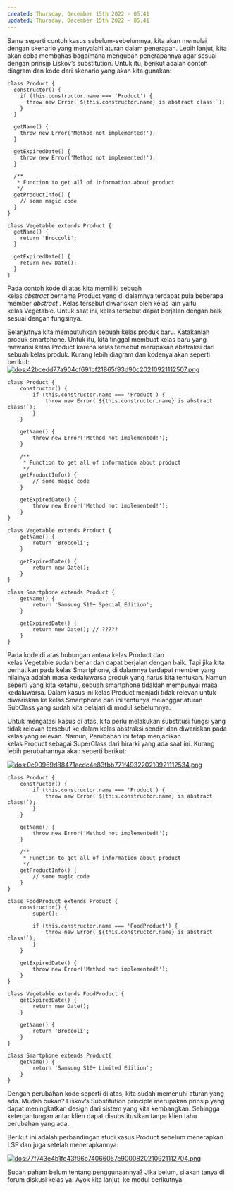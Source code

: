 ```yaml
---
created: Thursday, December 15th 2022 - 05.41
updated: Thursday, December 15th 2022 - 05.41
---
```

Sama seperti contoh kasus sebelum-sebelumnya, kita akan memulai dengan skenario yang menyalahi aturan dalam penerapan. Lebih lanjut, kita akan coba membahas bagaimana mengubah penerapannya agar sesuai dengan prinsip Liskov’s substitution. Untuk itu, berikut adalah contoh diagram dan kode dari skenario yang akan kita gunakan:

```JS
class Product {
  constructor() {
    if (this.constructor.name === 'Product') {
      throw new Error(`${this.constructor.name} is abstract class!`);
    }
  }
 
  getName() {
    throw new Error('Method not implemented!');
  }
 
  getExpiredDate() {
    throw new Error('Method not implemented!');
  }
 
  /**
   * Function to get all of information about product
   */
  getProductInfo() {
    // some magic code
  }
}
 
class Vegetable extends Product {
  getName() {
    return 'Broccoli';
  }
 
  getExpiredDate() {
    return new Date();
  }
}
```

Pada contoh kode di atas kita memiliki sebuah kelas _abstract_ bernama Product yang di dalamnya terdapat pula beberapa member _abstract_ . Kelas tersebut diwariskan oleh kelas lain yaitu kelas Vegetable. Untuk saat ini, kelas tersebut dapat berjalan dengan baik sesuai dengan fungsinya.

Selanjutnya kita membutuhkan sebuah kelas produk baru. Katakanlah produk smartphone. Untuk itu, kita tinggal membuat kelas baru yang mewarisi kelas Product karena kelas tersebut merupakan abstraksi dari sebuah kelas produk. Kurang lebih diagram dan kodenya akan seperti berikut:  
[![dos:42bcedd77a904cf691bf21865f93d90c20210921112507.png](https://dicoding-web-img.sgp1.cdn.digitaloceanspaces.com/original/academy/dos:42bcedd77a904cf691bf21865f93d90c20210921112507.png)](https://www.dicoding.com/academies/169/tutorials/7825?from=7824# "dos:42bcedd77a904cf691bf21865f93d90c20210921112507.png")

```JS
class Product {
    constructor() {
        if (this.constructor.name === 'Product') {
            throw new Error(`${this.constructor.name} is abstract class!`);
        }
    }
 
    getName() {
        throw new Error('Method not implemented!');
    }
 
    /**
     * Function to get all of information about product
     */
    getProductInfo() {
        // some magic code
    }
 
    getExpiredDate() {
        throw new Error('Method not implemented!');
    }
}
 
class Vegetable extends Product {
    getName() {
        return 'Broccoli';
    }
 
    getExpiredDate() {
        return new Date();
    }
}
 
class Smartphone extends Product {
    getName() {
        return 'Samsung S10+ Special Edition';
    }
 
    getExpiredDate() {
        return new Date(); // ?????
    }
}
```

Pada kode di atas hubungan antara kelas Product dan kelas Vegetable sudah benar dan dapat berjalan dengan baik. Tapi jika kita perhatikan pada kelas Smartphone, di dalamnya terdapat member yang nilainya adalah masa kedaluwarsa produk yang harus kita tentukan. Namun seperti yang kita ketahui, sebuah smartphone tidaklah mempunyai masa kedaluwarsa. Dalam kasus ini kelas Product menjadi tidak relevan untuk diwariskan ke kelas Smartphone dan ini tentunya melanggar aturan SubClass yang sudah kita pelajari di modul sebelumnya.

Untuk mengatasi kasus di atas, kita perlu melakukan substitusi fungsi yang tidak relevan tersebut ke dalam kelas abstraksi sendiri dan diwariskan pada kelas yang relevan. Namun, Perubahan ini tetap menjadikan kelas Product sebagai SuperClass dari hirarki yang ada saat ini. Kurang lebih perubahannya akan seperti berikut:  
  
[![dos:0c90969d88471ecdc4e83fbb771f493220210921112534.png](https://dicoding-web-img.sgp1.cdn.digitaloceanspaces.com/original/academy/dos:0c90969d88471ecdc4e83fbb771f493220210921112534.png)](https://www.dicoding.com/academies/169/tutorials/7825?from=7824# "dos:0c90969d88471ecdc4e83fbb771f493220210921112534.png")

```JS
class Product {
    constructor() {
        if (this.constructor.name === 'Product') {
            throw new Error(`${this.constructor.name} is abstract class!`);
        }
    }
 
    getName() {
        throw new Error('Method not implemented!');
    }
 
    /**
     * Function to get all of information about product
     */
    getProductInfo() {
        // some magic code
    }
}
 
class FoodProduct extends Product {
    constructor() {
        super();
 
        if (this.constructor.name === 'FoodProduct') {
            throw new Error(`${this.constructor.name} is abstract class!`);
        }
    }
 
    getExpiredDate() {
        throw new Error('Method not implemented!');
    }
}
 
class Vegetable extends FoodProduct {
    getExpiredDate() {
        return new Date();
    }
 
    getName() {
        return 'Broccoli';
    }
}
 
class Smartphone extends Product{
    getName() {
        return 'Samsung S10+ Limited Edition';
    }
}
```

Dengan perubahan kode seperti di atas, kita sudah memenuhi aturan yang ada. Mudah bukan? Liskov’s Substitution principle merupakan prinsip yang dapat meningkatkan design dari sistem yang kita kembangkan. Sehingga ketergantungan antar klien dapat disubstitusikan tanpa klien tahu perubahan yang ada.

Berikut ini adalah perbandingan studi kasus Product sebelum menerapkan LSP dan juga setelah menerapkannya:

[![dos:77f743e4b1fe43f96c74066057e9000820210921112704.png](https://dicoding-web-img.sgp1.cdn.digitaloceanspaces.com/original/academy/dos:77f743e4b1fe43f96c74066057e9000820210921112704.png)](https://www.dicoding.com/academies/169/tutorials/7825?from=7824# "dos:77f743e4b1fe43f96c74066057e9000820210921112704.png")

Sudah paham belum tentang penggunaannya? Jika belum, silakan tanya di forum diskusi kelas ya. Ayok kita lanjut  ke modul berikutnya.
